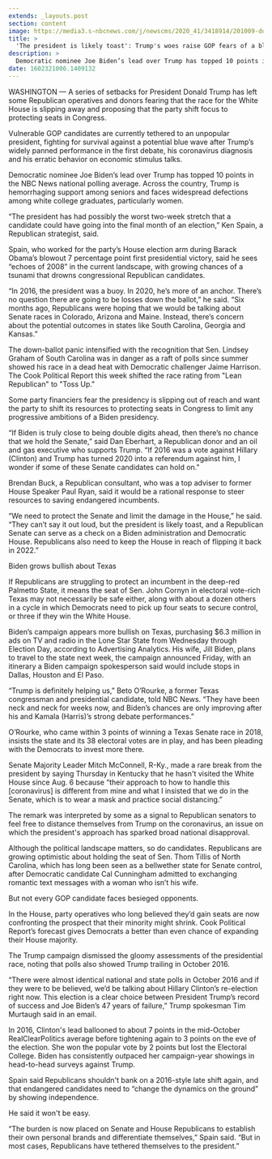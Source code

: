 ```yaml
--- 
extends: _layouts.post 
section: content 
image: https://media3.s-nbcnews.com/j/newscms/2020_41/3418914/201009-donald-trump-al-1420_d0ed04371569c11d325b6ef020a5f58d.nbcnews-fp-1200-630.jpg 
title: > 
  'The president is likely toast': Trump's woes raise GOP fears of a blue wave 
description: > 
  Democratic nominee Joe Biden’s lead over Trump has topped 10 points in the NBC News national polling average.Across the country, Trump is hemorrhaging support among seniors and faces widespread defections among white college graduates, particularly women.“Six months ago, Republicans were hoping that we would be talking about Senate races in Colorado, Arizona and Maine.“They can’t say it out loud, but the president is likely toast, and a Republican Senate can serve as a check on a Biden administration and Democratic House.“The burden is now placed on Senate and House Republicans to establish their own personal brands and differentiate themselves,” Spain said. 
date: 1602321006.1409132 
--- 
```

WASHINGTON — A series of setbacks for President Donald Trump has left some Republican operatives and donors fearing that the race for the White House is slipping away and proposing that the party shift focus to protecting seats in Congress.

Vulnerable GOP candidates are currently tethered to an unpopular president, fighting for survival against a potential blue wave after Trump’s widely panned performance in the first debate, his coronavirus diagnosis and his erratic behavior on economic stimulus talks.

Democratic nominee Joe Biden’s lead over Trump has topped 10 points in the NBC News national polling average. Across the country, Trump is hemorrhaging support among seniors and faces widespread defections among white college graduates, particularly women.

“The president has had possibly the worst two-week stretch that a candidate could have going into the final month of an election,” Ken Spain, a Republican strategist, said.

Spain, who worked for the party’s House election arm during Barack Obama’s blowout 7 percentage point first presidential victory, said he sees “echoes of 2008” in the current landscape, with growing chances of a tsunami that drowns congressional Republican candidates.

“In 2016, the president was a buoy. In 2020, he’s more of an anchor. There’s no question there are going to be losses down the ballot,” he said. “Six months ago, Republicans were hoping that we would be talking about Senate races in Colorado, Arizona and Maine. Instead, there’s concern about the potential outcomes in states like South Carolina, Georgia and Kansas.”

The down-ballot panic intensified with the recognition that Sen. Lindsey Graham of South Carolina was in danger as a raft of polls since summer showed his race in a dead heat with Democratic challenger Jaime Harrison. The Cook Political Report this week shifted the race rating from "Lean Republican" to "Toss Up."

Some party financiers fear the presidency is slipping out of reach and want the party to shift its resources to protecting seats in Congress to limit any progressive ambitions of a Biden presidency.

“If Biden is truly close to being double digits ahead, then there’s no chance that we hold the Senate,” said Dan Eberhart, a Republican donor and an oil and gas executive who supports Trump. “If 2016 was a vote against Hillary (Clinton) and Trump has turned 2020 into a referendum against him, I wonder if some of these Senate candidates can hold on."

Brendan Buck, a Republican consultant, who was a top adviser to former House Speaker Paul Ryan, said it would be a rational response to steer resources to saving endangered incumbents.

“We need to protect the Senate and limit the damage in the House,” he said. “They can’t say it out loud, but the president is likely toast, and a Republican Senate can serve as a check on a Biden administration and Democratic House. Republicans also need to keep the House in reach of flipping it back in 2022.”

Biden grows bullish about Texas

If Republicans are struggling to protect an incumbent in the deep-red Palmetto State, it means the seat of Sen. John Cornyn in electoral vote-rich Texas may not necessarily be safe either, along with about a dozen others in a cycle in which Democrats need to pick up four seats to secure control, or three if they win the White House.

Biden’s campaign appears more bullish on Texas, purchasing $6.3 million in ads on TV and radio in the Lone Star State from Wednesday through Election Day, according to Advertising Analytics. His wife, Jill Biden, plans to travel to the state next week, the campaign announced Friday, with an itinerary a Biden campaign spokesperson said would include stops in Dallas, Houston and El Paso.

“Trump is definitely helping us,” Beto O’Rourke, a former Texas congressman and presidential candidate, told NBC News. “They have been neck and neck for weeks now, and Biden’s chances are only improving after his and Kamala (Harris)’s strong debate performances.”

O’Rourke, who came within 3 points of winning a Texas Senate race in 2018, insists the state and its 38 electoral votes are in play, and has been pleading with the Democrats to invest more there.

Senate Majority Leader Mitch McConnell, R-Ky., made a rare break from the president by saying Thursday in Kentucky that he hasn't visited the White House since Aug. 6 because “their approach to how to handle this [coronavirus] is different from mine and what I insisted that we do in the Senate, which is to wear a mask and practice social distancing.”

The remark was interpreted by some as a signal to Republican senators to feel free to distance themselves from Trump on the coronavirus, an issue on which the president's approach has sparked broad national disapproval.

Although the political landscape matters, so do candidates. Republicans are growing optimistic about holding the seat of Sen. Thom Tillis of North Carolina, which has long been seen as a bellwether state for Senate control, after Democratic candidate Cal Cunningham admitted to exchanging romantic text messages with a woman who isn’t his wife.

But not every GOP candidate faces besieged opponents.

In the House, party operatives who long believed they’d gain seats are now confronting the prospect that their minority might shrink. Cook Political Report’s forecast gives Democrats a better than even chance of expanding their House majority.

The Trump campaign dismissed the gloomy assessments of the presidential race, noting that polls also showed Trump trailing in October 2016.

“There were almost identical national and state polls in October 2016 and if they were to be believed, we’d be talking about Hillary Clinton’s re-election right now. This election is a clear choice between President Trump’s record of success and Joe Biden’s 47 years of failure,” Trump spokesman Tim Murtaugh said in an email.

In 2016, Clinton's lead ballooned to about 7 points in the mid-October RealClearPolitics average before tightening again to 3 points on the eve of the election. She won the popular vote by 2 points but lost the Electoral College. Biden has consistently outpaced her campaign-year showings in head-to-head surveys against Trump.

Spain said Republicans shouldn't bank on a 2016-style late shift again, and that endangered candidates need to “change the dynamics on the ground” by showing independence.

He said it won't be easy.

“The burden is now placed on Senate and House Republicans to establish their own personal brands and differentiate themselves,” Spain said. “But in most cases, Republicans have tethered themselves to the president.”